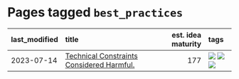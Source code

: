 # Pages tagged `best_practices`

|last_modified|title|est. idea maturity|tags
|:---|:---|---:|:---|
|2023-07-14|[Technical Constraints Considered Harmful.](../constraints_considered_hazardous.md)|177|[![](https://img.shields.io/badge/tag-best_practices-c456a9)](../tags/best_practices.md) [![](https://img.shields.io/badge/tag-engineering-d7de4b)](../tags/engineering.md) [![](https://img.shields.io/badge/tag-publication-92ab1c)](../tags/publication.md)|